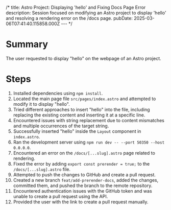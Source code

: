 /*
title: Astro Project: Displaying 'hello' and Fixing Docs Page Error
description: Session focused on modifying an Astro project to display 'hello' and resolving a rendering error on the /docs page.
pubDate: 2025-03-06T07:41:40.115858.000Z
--- */

# Summary

The user requested to display "hello" on the webpage of an Astro project.

# Steps

1.  Installed dependencies using `npm install`.
2.  Located the main page file `src/pages/index.astro` and attempted to modify it to display "hello".
3.  Tried different approaches to insert "hello" into the file, including replacing the existing content and inserting it at a specific line.
4.  Encountered issues with string replacement due to content mismatches and multiple occurrences of the target string.
5.  Successfully inserted "hello" inside the `Layout` component in `index.astro`.
6.  Ran the development server using `npm run dev -- --port 50350 --host 0.0.0.0`.
7.  Encountered an error on the `/docs/[...slug].astro` page related to rendering.
8.  Fixed the error by adding `export const prerender = true;` to the `/docs/[...slug].astro` file.
9.  Attempted to push the changes to GitHub and create a pull request.
10. Created a new branch `feat/add-prerender-docs`, added the changes, committed them, and pushed the branch to the remote repository.
11. Encountered authentication issues with the GitHub token and was unable to create a pull request using the API.
12. Provided the user with the link to create a pull request manually.